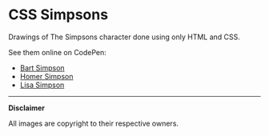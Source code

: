 # CSS Simpsons

Drawings of The Simpsons character done using only HTML and CSS.

See them online on CodePen:

- [Bart Simpson](https://codepen.io/alvaromontoro/full/ZVZwPR)
- [Homer Simpson](https://codepen.io/alvaromontoro/full/rPazmv)
- [Lisa Simpson](https://codepen.io/alvaromontoro/full/bzVjeK)


---

**Disclaimer**

All images are copyright to their respective owners. 
